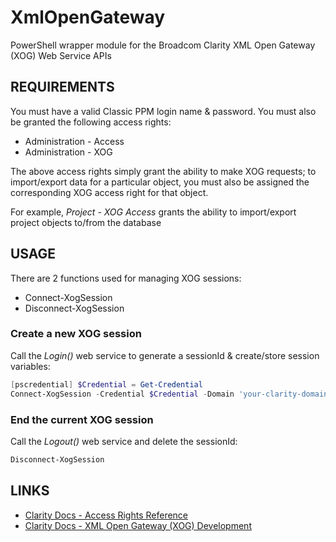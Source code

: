 # XmlOpenGateway
PowerShell wrapper module for the Broadcom Clarity XML Open Gateway (XOG) Web Service APIs

## REQUIREMENTS
You must have a valid Classic PPM login name & password. 
You must also be granted the following access rights:
  
  - Administration - Access
  - Administration - XOG 

The above access rights simply grant the ability to make XOG requests; to import/export data for a 
particular object, you must also be assigned the corresponding XOG access right for that object.

For example, _Project - XOG Access_ grants the ability to import/export project objects to/from the database

## USAGE
There are 2 functions used for managing XOG sessions:

  - Connect-XogSession
  - Disconnect-XogSession

### Create a new XOG session
Call the _Login()_ web service to generate a sessionId & create/store session variables:

```powershell
[pscredential] $Credential = Get-Credential
Connect-XogSession -Credential $Credential -Domain 'your-clarity-domain.com'
```

### End the current XOG session
Call the _Logout()_ web service and delete the sessionId:

```powershell
Disconnect-XogSession
```

## LINKS
- [Clarity Docs - Access Rights Reference](https://techdocs.broadcom.com/us/en/ca-enterprise-software/business-management/clarity-project-and-portfolio-management-ppm-on-premise/16-2-0/reference/clarity-ppm-access-rights-reference.html)
- [Clarity Docs - XML Open Gateway (XOG) Development](https://techdocs.broadcom.com/us/en/ca-enterprise-software/business-management/clarity-project-and-portfolio-management-ppm-on-premise/16-2-0/reference/xml-open-gateway-xog-development.html)
